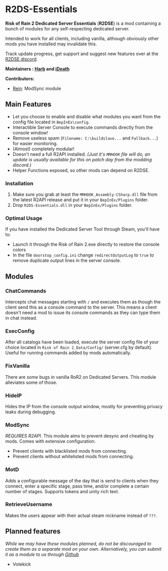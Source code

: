 # R2DS-Essentials
**Risk of Rain 2 Dedicated Server Essentials** (**R2DSE**) is a mod containing a bunch of modules for any self-respecting dedicated server.

Intended to work for all clients, including vanilla, although obviously other mods you have installed may invalidate this.

Track update progress, get support and suggest new features over at the [R2DSE discord](https://discord.gg/yTfsMWP).

**Maintainers : [Harb](https://thunderstore.io/package/Harb/) and [iDeath](https://thunderstore.io/package/xiaoxiao921/)**

**Contributors:**
    
* [Rein](https://thunderstore.io/package/Rein/): ModSync module 

## Main Features

- Let you choose to enable and disable what modules you want from the config file located in `BepInEx\config`.
- Interactible Server Console to execute commands directly from the console window!
- Remove useless spam (`Filename: C:\buildslave...` and `Fallback...`) for easier monitoring.
- (Almost) completely modular!
- Doesn't need a full R2API installed. *(Just it's `MMHOOK` file will do, an update is usually available for this on patch day from the modding discord.)*
- Helper Functions exposed, so other mods can depend on R2DSE.

### Installation

1. Make sure you grab at least the `MMHOOK_Assembly-CSharp.dll` file from the latest R2API release and put it in your `BepInEx/Plugins` folder.
2. Drop `R2DS-Essentials.dll` in your `BepInEx/Plugins` folder.

### Optimal Usage

If you have installed the Dedicated Server Tool through Steam, you'll have to: 
- Launch it through the Risk of Rain 2.exe directly to restore the console colors
- In the file `doorstop_config.ini` change `redirectOutputLog` to `true` to remove duplicate output lines in the server console.

## Modules



### ChatCommands

Intercepts chat messages starting with `/` and executes them as though the client send this as a console command to the server.
This means a client doesn't need a mod to issue its console commands as they can type them in chat instead.

### ExecConfig

After all catalogs have been loaded, execute the server config file of your choice located in `Risk of Rain 2_Data/Config/` (server.cfg by default).
Useful for running commands added by mods automatically.

### FixVanilla

There are *some* bugs in vanilla RoR2 on Dedicated Servers. This module alleviates some of those.


### HideIP

Hides the IP from the console output window, mostly for preventing privacy leaks during debugging.

### ModSync

*REQUIRES R2API*.
This module aims to prevent desync and cheating by mods. Comes with extensive configuration.

* Prevent clients with blacklisted mods from connecting.
* Prevent clients without whitelisted mods from connecting.

### MotD

Adds a configurable message of the day that is send to clients when they connect, enter a specific stage, pass time, and/or complete a certain number of stages.
Supports tokens and unity rich text.

### RetrieveUsername

Makes the users appear with their actual steam nickname instead of `???`.
  
## Planned features

*While we may have these modules planned, do not be discouraged to create them as a separate mod on your own. Alternatively, you can submit it as a module to us through [Github](https://github.com/harbingerofme/R2DS-Essentials)*

- Votekick